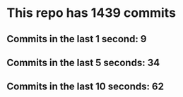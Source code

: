 # This repo has 1439 commits

## Commits in the last 1 second: 9
## Commits in the last 5 seconds: 34
## Commits in the last 10 seconds: 62
